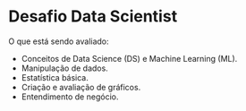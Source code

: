 # Desafio Data Scientist

O que está sendo avaliado:  
- Conceitos de Data Science (DS) e Machine Learning (ML).  
- Manipulação de dados.  
- Estatística básica.  
- Criação e avaliação de gráficos.  
- Entendimento de negócio.  
